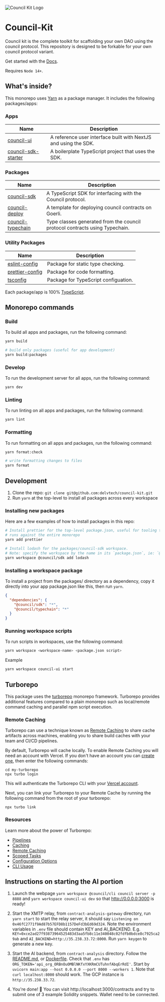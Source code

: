 ![Council Kit Logo](https://i.imgur.com/2n9k3Rv.png)

# Council-Kit 

Council kit is the complete toolkit for scaffolding your own DAO using the
council protocol. This repository is designed to be forkable for your own
council protocol variant.

Get started with the [Docs](https://github.com/delvtech/council-kit/wiki).

Requires `Node 14+`.

## What's inside?

This monorepo uses [Yarn](https://classic.yarnpkg.com/) as a package manager. It includes the following packages/apps:

### Apps
| Name                                                                                                | Description                                                     |
| --------------------------------------------------------------------------------------------------- | --------------------------------------------------------------- |
| [council-ui](https://github.com/delvtech/council-kit/tree/main/apps/council-ui)                   | A reference user interface built with NextJS and using the SDK. |
| [council-sdk-starter](https://github.com/delvtech/council-kit/tree/main/apps/council-sdk-starter) | A boilerplate TypeScript project that uses the SDK.             |

### Packages

| Name                                                                                                | Description                                                                 |
| --------------------------------------------------------------------------------------------------- | --------------------------------------------------------------------------- |
| [council-sdk](https://github.com/delvtech/council-kit/tree/main/packages/council-sdk)             | A TypeScript SDK for interfacing with the Council protocol.                 |
| [council-deploy](https://github.com/delvtech/council-kit/tree/main/packages/council-deploy)       | A template for deploying council contracts on Goerli.                |
| [council-typechain](https://github.com/delvtech/council-kit/tree/main/packages/council-typechain) | Type classes generated from the council protocol contracts using Typechain. |

### Utility Packages

| Name                                                                                            | Description                          |
| ----------------------------------------------------------------------------------------------- | ------------------------------------ |
| [eslint-config](https://github.com/delvtech/council-kit/tree/main/packages/eslint-config)     | Package for static type checking.    |
| [prettier-config](https://github.com/delvtech/council-kit/tree/main/packages/prettier-config) | Package for code formatting.         |
| [tsconfig](https://github.com/delvtech/council-kit/tree/main/packages/tsconfig)               | Package for TypeScript configuation. |

Each package/app is 100% [TypeScript](https://www.typescriptlang.org/).

## Monorepo commands

### Build

To build all apps and packages, run the following command:

```bash
yarn build

# build only packages (useful for app development)
yarn build:packages

```

### Develop

To run the development server for all apps, run the following command:

```bash
yarn dev
```

### Linting

To run linting on all apps and packages, run the following command:

```bash
yarn lint
```

### Formatting

To run formatting on all apps and packages, run the following command:

```bash
yarn format:check

# write formatting changes to files
yarn format

```

## Development

1. Clone the repo: `git clone git@github.com:delvtech/council-kit.git`
2. Run `yarn` at the top-level to install all packages across every workspace

### Installing new packages

Here are a few examples of how to install packages in this repo:

```bash
# Install prettier for the top-level package.json, useful for tooling that
# runs against the entire monorepo
yarn add prettier

# Install lodash for the packages/council-sdk workspace.
# Note: specify the workspace by the name in its `package.json`, ie: `@council/sdk` not `council-sdk`
yarn workspace @council/sdk add lodash
```

### Installing a workspace package

To install a project from the packages/ directory as a dependency, copy it
directly into your app package.json like this, then run `yarn`.

```json
{
  "dependencies": {
    "@council/sdk": "*",
    "@council/typechain": "*"
  }
}
```

### Running workspace scripts

To run scripts in workspaces, use the following command:

```bash
yarn workspace <workspace-name> <package.json script>
```

Example

```bash
yarn workspace council-ui start
```

## Turborepo

This package uses the [turborepo](https://turbo.build/) monorepo framework. Turborepo provides additional features compared to a plain monorepo such as local/remote command caching and parallel npm script execution.

### Remote Caching

Turborepo can use a technique known as [Remote Caching](https://turborepo.org/docs/core-concepts/remote-caching) to share cache artifacts across machines, enabling you to share build caches with your team and CI/CD pipelines.

By default, Turborepo will cache locally. To enable Remote Caching you will need an account with Vercel. If you don't have an account you can [create one](https://vercel.com/signup), then enter the following commands:

```
cd my-turborepo
npx turbo login
```

This will authenticate the Turborepo CLI with your [Vercel account](https://vercel.com/docs/concepts/personal-accounts/overview).

Next, you can link your Turborepo to your Remote Cache by running the following command from the root of your turborepo:

```
npx turbo link
```

### Resources

Learn more about the power of Turborepo:

- [Pipelines](https://turborepo.org/docs/core-concepts/pipelines)
- [Caching](https://turborepo.org/docs/core-concepts/caching)
- [Remote Caching](https://turborepo.org/docs/core-concepts/remote-caching)
- [Scoped Tasks](https://turborepo.org/docs/core-concepts/scopes)
- [Configuration Options](https://turborepo.org/docs/reference/configuration)
- [CLI Usage](https://turborepo.org/docs/reference/command-line-reference)

## Instructions on starting the AI portion

1. Launch the webpage `yarn workspace @council/cli council server -p 8888` and `yarn workspace council-ui dev` so that http://0.0.0.0:3000 is ready! 

2. Start the XMTP relay, from `contract-analysis-gateway` directory, run `yarn start` to start the relay server, it should say `Listening on 0x46fC2771f9Ad87b57EFD8b1157DeFd3bEd69d324`. Note the environment variables in `.env` file should contain KEY and AI_BACKEND. E.g. `KEY=0xce2ad27f93873964525483d3aa5fb8c11e340048c02fdfb0bdce8c7925ca29ab` and `AI_BACKEND=http://35.238.33.72:8000`. Run `yarn keygen` to generate a new key.

3. Start the AI backend, from `contract-analysis` directory. Follow the [README.md](packages/contract-analysis/README.md), or [Dockerfile](packages/contract-analysis/Dockerfile). Check that `.env` has `ORG_TOKEN='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'`. Start by `uvicorn main:app --host 0.0.0.0 --port 8000 --workers 1`. Note that `curl localhost:8000` should work. The GCP instance is `http://35.238.33.72`.

4. You're done! 🥳 You can visit http://localhost:3000/contracts and try to submit one of 3 example Solidity snippets. Wallet need to be connected.

